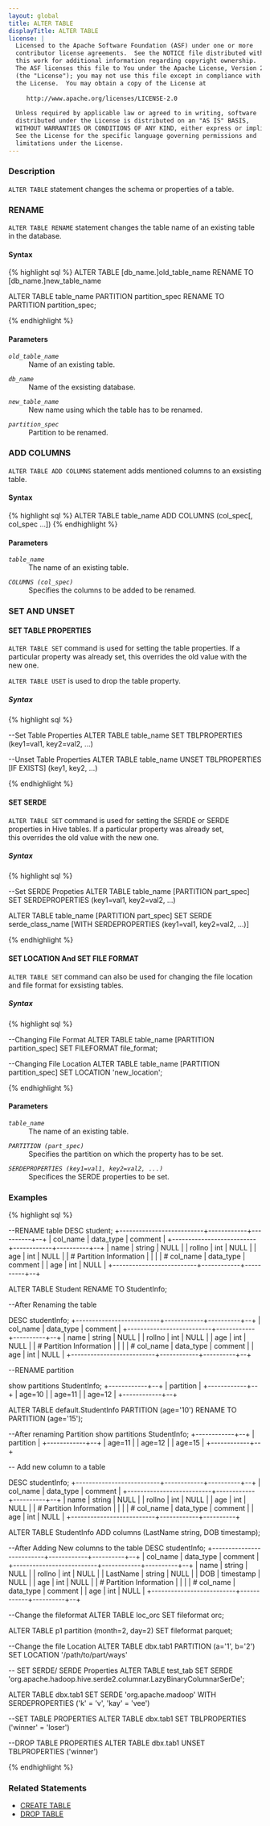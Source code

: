 ```yaml
---
layout: global
title: ALTER TABLE
displayTitle: ALTER TABLE
license: |
  Licensed to the Apache Software Foundation (ASF) under one or more
  contributor license agreements.  See the NOTICE file distributed with
  this work for additional information regarding copyright ownership.
  The ASF licenses this file to You under the Apache License, Version 2.0
  (the "License"); you may not use this file except in compliance with
  the License.  You may obtain a copy of the License at
 
     http://www.apache.org/licenses/LICENSE-2.0
 
  Unless required by applicable law or agreed to in writing, software
  distributed under the License is distributed on an "AS IS" BASIS,
  WITHOUT WARRANTIES OR CONDITIONS OF ANY KIND, either express or implied.
  See the License for the specific language governing permissions and
  limitations under the License.
---
```


### Description
`ALTER TABLE` statement changes the schema or properties of a table.

### RENAME 
`ALTER TABLE RENAME` statement changes the table name of an existing table in the database.

#### Syntax
{% highlight sql %}
ALTER TABLE [db_name.]old_table_name RENAME TO [db_name.]new_table_name

ALTER TABLE table_name PARTITION partition_spec RENAME TO PARTITION partition_spec;

{% endhighlight %}

#### Parameters
<dl>
  <dt><code><em>old_table_name</em></code></dt>
  <dd>Name of an existing table.</dd>
</dl>
<dl>
  <dt><code><em>db_name</em></code></dt>
  <dd>Name of the  exsisting database.</dd>
</dl>

<dl>
  <dt><code><em>new_table_name</em></code></dt>
  <dd>New name using which the table has to be renamed.</dd>
</dl>

<dl>
  <dt><code><em>partition_spec</em></code></dt>
  <dd>Partition to be renamed.</dd>
</dl>


### ADD COLUMNS
`ALTER TABLE ADD COLUMNS` statement adds mentioned columns to an exsisting table.

#### Syntax
{% highlight sql %}
ALTER TABLE table_name ADD COLUMNS (col_spec[, col_spec ...])
{% endhighlight %}

#### Parameters
<dl>
  <dt><code><em>table_name</em></code></dt>
  <dd>The name of an existing table.</dd>
</dl>


<dl>
  <dt><code><em>COLUMNS (col_spec)</em></code></dt>
  <dd>Specifies the columns to be added to be renamed.</dd>
</dl>


### SET AND UNSET

#### SET TABLE PROPERTIES
`ALTER TABLE SET` command is used for setting the table properties. If a particular property was already set, 
this overrides the old value with the new one.

`ALTER TABLE USET` is used to drop the table property. 

##### Syntax
{% highlight sql %}

--Set Table Properties 
ALTER TABLE table_name SET TBLPROPERTIES (key1=val1, key2=val2, ...)

--Unset Table Properties
ALTER TABLE table_name UNSET TBLPROPERTIES [IF EXISTS] (key1, key2, ...)
  
{% endhighlight %}

#### SET SERDE
`ALTER TABLE SET` command is used for setting the SERDE or SERDE properties in Hive tables. If a particular property was already set,  
this overrides the old value with the new one.

##### Syntax
{% highlight sql %}

--Set SERDE Propeties
ALTER TABLE table_name [PARTITION part_spec]
    SET SERDEPROPERTIES (key1=val1, key2=val2, ...)

ALTER TABLE table_name [PARTITION part_spec] SET SERDE serde_class_name
    [WITH SERDEPROPERTIES (key1=val1, key2=val2, ...)]

{% endhighlight %}

#### SET LOCATION And SET FILE FORMAT
`ALTER TABLE SET` command can also be used for changing the file location and file format for 
exsisting tables. 

##### Syntax
{% highlight sql %}

--Changing File Format
ALTER TABLE table_name [PARTITION partition_spec] SET FILEFORMAT file_format;

--Changing File Location
ALTER TABLE table_name [PARTITION partition_spec] SET LOCATION 'new_location';

{% endhighlight %}

#### Parameters
<dl>
  <dt><code><em>table_name</em></code></dt>
  <dd>The name of an existing table.</dd>
</dl>

<dl>
  <dt><code><em>PARTITION (part_spec)</em></code></dt>
  <dd>Specifies the partition on which the property has to be set.</dd>
</dl>

<dl>
  <dt><code><em>SERDEPROPERTIES (key1=val1, key2=val2, ...)</em></code></dt>
  <dd>Specifices the SERDE properties to be set.</dd>
</dl>


### Examples
{% highlight sql %}

--RENAME table 
DESC student;
+--------------------------+------------+----------+--+
|         col_name         | data_type  | comment  |
+--------------------------+------------+----------+--+
| name                     | string     | NULL     |
| rollno                   | int        | NULL     |
| age                      | int        | NULL     |
| # Partition Information  |            |          |
| # col_name               | data_type  | comment  |
| age                      | int        | NULL     |
+--------------------------+------------+----------+--+

ALTER TABLE Student RENAME TO StudentInfo;

--After Renaming the table

DESC studentInfo;
+--------------------------+------------+----------+--+
|         col_name         | data_type  | comment  |
+--------------------------+------------+----------+--+
| name                     | string     | NULL     |
| rollno                   | int        | NULL     |
| age                      | int        | NULL     |
| # Partition Information  |            |          |
| # col_name               | data_type  | comment  |
| age                      | int        | NULL     |
+--------------------------+------------+----------+--+

--RENAME partition

show partitions StudentInfo;
+------------+--+
| partition  |
+------------+--+
| age=10     |
| age=11     |
| age=12     |
+------------+--+

ALTER TABLE default.StudentInfo PARTITION (age='10') RENAME TO PARTITION (age='15');

--After renaming Partition
show partitions StudentInfo;
+------------+--+
| partition  |
+------------+--+
| age=11     |
| age=12     |
| age=15     |
+------------+--+

-- Add new column to a table

DESC studentInfo;
+--------------------------+------------+----------+--+
|         col_name         | data_type  | comment  |
+--------------------------+------------+----------+--+
| name                     | string     | NULL     |
| rollno                   | int        | NULL     |
| age                      | int        | NULL     |
| # Partition Information  |            |          |
| # col_name               | data_type  | comment  |
| age                      | int        | NULL     |
+--------------------------+------------+----------+

ALTER TABLE StudentInfo ADD columns (LastName string, DOB timestamp);

--After Adding New columns to the table
DESC studentInfo;
+--------------------------+------------+----------+--+
|         col_name         | data_type  | comment  |
+--------------------------+------------+----------+--+
| name                     | string     | NULL     |
| rollno                   | int        | NULL     |
| LastName                 | string     | NULL     |
| DOB                      | timestamp  | NULL     |
| age                      | int        | NULL     |
| # Partition Information  |            |          |
| # col_name               | data_type  | comment  |
| age                      | int        | NULL     |
+--------------------------+------------+----------+--+


--Change the fileformat
ALTER TABLE loc_orc SET fileformat orc;

ALTER TABLE p1 partition (month=2, day=2) SET fileformat parquet;

--Change the file Location
ALTER TABLE dbx.tab1 PARTITION (a='1', b='2') SET LOCATION '/path/to/part/ways'

-- SET SERDE/ SERDE Properties
ALTER TABLE test_tab SET SERDE 'org.apache.hadoop.hive.serde2.columnar.LazyBinaryColumnarSerDe';

ALTER TABLE dbx.tab1 SET SERDE 'org.apache.madoop' WITH SERDEPROPERTIES ('k' = 'v', 'kay' = 'vee')

--SET TABLE PROPERTIES
ALTER TABLE dbx.tab1 SET TBLPROPERTIES ('winner' = 'loser')

--DROP TABLE PROPERTIES
ALTER TABLE dbx.tab1 UNSET TBLPROPERTIES ('winner')

{% endhighlight %}


### Related Statements
- [CREATE TABLE](sql-ref-syntax-ddl-create-table.html)
- [DROP TABLE](sql-ref-syntax-ddl-drop-table.html)


